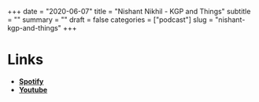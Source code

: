 +++
date = "2020-06-07"
title = "Nishant Nikhil - KGP and Things"
subtitle = ""
summary = ""
draft = false
categories = ["podcast"]
slug = "nishant-kgp-and-things"
+++

# Links

- [**Spotify**](https://open.spotify.com/episode/0K5EvK4JRIDOaHvk1atRZ0?si=I90fuhZuRfuoocn2jgZAnA)
- [**Youtube**](https://www.youtube.com/watch?v=UqDifCJH4uQ)
